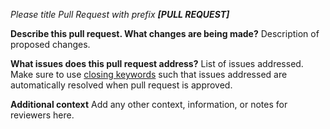 *Please title Pull Request with prefix **[PULL REQUEST]***

**Describe this pull request. What changes are being made?**
Description of proposed changes.

**What issues does this pull request address?**
List of issues addressed. Make sure to use [closing keywords](https://docs.github.com/en/issues/tracking-your-work-with-issues/linking-a-pull-request-to-an-issue) such that issues addressed are automatically resolved when pull request is approved.


**Additional context**
Add any other context, information, or notes for reviewers here.